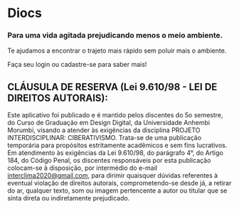 # Diocs
### Para uma vida agitada prejudicando menos o  meio ambiente.

Te ajudamos a encontrar o trajeto mais rápido sem poluir mais o ambiente.

Faça seu login ou cadastre-se para 
saber mais!

## CLÁUSULA DE RESERVA (Lei 9.610/98 - LEI DE DIREITOS AUTORAIS):

Este aplicativo foi publicado e é mantido pelos discentes do 5o semestre, do Curso de Graduação em Design Digital, da Universidade Anhembi Morumbi, visando a atender às exigências da disciplina PROJETO INTERDISCIPLINAR: CIBERATIVISMO. Trata-se de uma publicação temporária para propósitos estritamente acadêmicos e sem fins lucrativos. Em atendimento às exigências da Lei 9.610/98, do parágrafo 4°, do Artigo 184, do Código Penal, os discentes responsáveis por esta publicação colocam-se à disposição, por intermédio do e-mail interclima2020@gmail.com, para dirimir quaisquer dúvidas referentes à eventual violação de direitos autorais, comprometendo-se desde já, a retirar do ar, qualquer texto, som ou imagem pertencente a autor ou titular que se sinta direta ou indiretamente prejudicado.